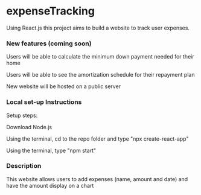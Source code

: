 # expenseTracking
Using React.js this project aims to build a website to track user expenses.

### New features (coming soon)
Users will be able to calculate the minimum down payment needed for their home

Users will be able to see the amortization schedule for their repayment plan

New website will be hosted on a public server

### Local set-up Instructions
Setup steps:

Download Node.js

Using the terminal, cd to the repo folder and type "npx create-react-app"

Using the terminal, type "npm start"

### Description

This website allows users to add expenses (name, amount and date) and have the amount display on a chart
